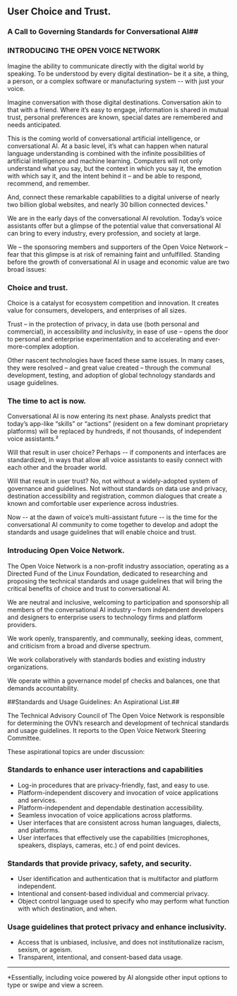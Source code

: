 ## User Choice and Trust.
### A Call to Governing Standards for Conversational AI##

### INTRODUCING THE OPEN VOICE NETWORK

Imagine the ability to communicate directly with the digital world by speaking.  To be understood by  every digital destination– be it a site, a thing, a person, or a complex software or manufacturing system --  with just your voice.

Imagine conversation with those digital destinations.  Conversation akin to that with a friend.  Where it’s easy to engage, information is shared in mutual trust,  personal preferences are known, special dates are remembered and needs anticipated.

This is the coming world of conversational artificial intelligence, or conversational AI.    At a basic level, it’s what can happen when natural language understanding is combined with the infinite possibilities of artificial intelligence and machine learning.   Computers will not only understand what you say, but the context in which you say it, the emotion with which say it, and the intent behind it – and be able to respond, recommend, and remember. 

And, connect these remarkable capabilities to a digital universe of nearly two billion global websites, and nearly 30 billion connected devices.¹

We are in the early days of the conversational AI revolution.  Today’s voice assistants offer but a glimpse of the potential value that conversational AI can bring to every industry, every profession, and society at large.

We – the sponsoring members and supporters of the Open Voice Network – fear that this glimpse is at risk of remaining faint and unfulfilled.   Standing before the growth of conversational AI in usage and economic value are two broad issues: 

### Choice and trust.

Choice is a catalyst for ecosystem competition and innovation.  It creates value for consumers, developers, and enterprises of all sizes.  

Trust – in the protection of privacy, in data use (both personal and commercial), in accessibility and inclusivity, in ease of use  – opens the door to personal and enterprise experimentation and to accelerating and ever-more-complex adoption.

Other nascent technologies have faced these same issues.  In many cases, they were resolved – and great value created – through the communal development, testing, and adoption of global technology standards and usage guidelines. 

### The time to act is now.  

Conversational AI is now entering its next phase.  Analysts predict that today’s app-like “skills” or “actions” (resident on a few dominant proprietary platforms) will be replaced by hundreds, if not thousands, of independent voice assistants.²

Will that result in user choice?  Perhaps -- if components and interfaces are standardized, in ways that allow all voice assistants to easily connect with each other and the broader world. 

Will that result in user trust?  No, not without a widely-adopted system of governance and guidelines.  Not without  standards on data use and privacy, destination accessibility and registration, common dialogues that create a known and comfortable user experience across industries.

Now -- at the dawn of voice’s multi-assistant future -- is the time for the conversational AI community to come together to develop and adopt the standards and usage guidelines that will enable choice and trust.  

### Introducing Open Voice Network.

The Open Voice Network is a non-profit industry association, operating as a Directed Fund of the Linux Foundation, dedicated to researching and proposing the technical standards and usage guidelines that will bring the critical benefits of choice and trust to conversational AI.

We are neutral and inclusive, welcoming to participation and sponsorship all members of the conversational AI industry – from independent developers and designers to enterprise users to technology firms and platform providers.

We work openly, transparently, and communally, seeking ideas, comment, and criticism from a broad and diverse spectrum.

We work collaboratively with standards bodies and existing industry organizations.

We operate within a governance model pf checks and balances, one that demands accountability.

##Standards and Usage Guidelines: An Aspirational List.##

The Technical Advisory Council of The Open Voice Network is responsible for determining the OVN’s research and development of technical standards and usage guidelines.  It reports to the Open Voice Network Steering Committee.

These aspirational topics are under discussion: 

### Standards to enhance user interactions and capabilities

- Log-in procedures that are privacy-friendly, fast, and easy to use.
- Platform-independent discovery and invocation of voice applications and services.
- Platform-independent and dependable destination accessibility. 
- Seamless invocation of voice applications across platforms.
- User interfaces that are consistent across human languages, dialects, and platforms.
- User interfaces that effectively use the capabilities (microphones, speakers, displays, cameras, etc.) of end point devices. 

### Standards that provide privacy, safety, and security.

-	User identification and authentication that is multifactor and platform independent.
-	Intentional and consent-based individual and commercial privacy. 
- Object control language used to specify who may perform what function with which destination, and when.

### Usage guidelines that protect privacy and enhance inclusivity.

- Access that is unbiased, inclusive, and does not institutionalize racism, sexism, or ageism.
- Transparent, intentional, and consent-based data usage.
_________________________
*Essentially, including voice powered by AI alongside other input options to type or swipe and view a screen.

###

